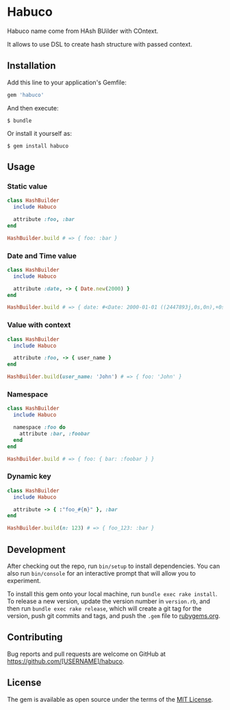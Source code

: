# Habuco

Habuco name come from HAsh BUilder with COntext.

It allows to use DSL to create hash structure with passed context.

## Installation

Add this line to your application's Gemfile:

```ruby
gem 'habuco'
```

And then execute:

    $ bundle

Or install it yourself as:

    $ gem install habuco

## Usage

### Static value

```ruby
class HashBuilder
  include Habuco

  attribute :foo, :bar
end

HashBuilder.build # => { foo: :bar }
```

### Date and Time value

```ruby
class HashBuilder
  include Habuco

  attribute :date, -> { Date.new(2000) }
end

HashBuilder.build # => { date: #<Date: 2000-01-01 ((2447893j,0s,0n),+0s,2299161j)> }
```

### Value with context

```ruby
class HashBuilder
  include Habuco

  attribute :foo, -> { user_name }
end

HashBuilder.build(user_name: 'John') # => { foo: 'John' }
```

### Namespace

```ruby
class HashBuilder
  include Habuco

  namespace :foo do
    attribute :bar, :foobar
  end
end

HashBuilder.build # => { foo: { bar: :foobar } }
```

### Dynamic key

```ruby
class HashBuilder
  include Habuco

  attribute -> { :"foo_#{n}" }, :bar
end

HashBuilder.build(n: 123) # => { foo_123: :bar }
```

## Development

After checking out the repo, run `bin/setup` to install dependencies. You can also run `bin/console` for an interactive prompt that will allow you to experiment.

To install this gem onto your local machine, run `bundle exec rake install`. To release a new version, update the version number in `version.rb`, and then run `bundle exec rake release`, which will create a git tag for the version, push git commits and tags, and push the `.gem` file to [rubygems.org](https://rubygems.org).

## Contributing

Bug reports and pull requests are welcome on GitHub at https://github.com/[USERNAME]/habuco.


## License

The gem is available as open source under the terms of the [MIT License](http://opensource.org/licenses/MIT).

